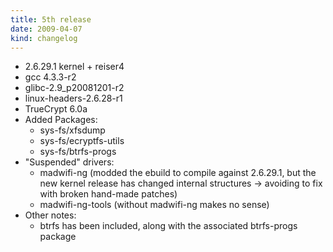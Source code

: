 ```yaml
---
title: 5th release
date: 2009-04-07
kind: changelog
---
```

* 2\.6\.29\.1 kernel \+ reiser4
* gcc 4\.3\.3\-r2
* glibc\-2\.9\_p20081201\-r2
* linux\-headers\-2\.6\.28\-r1
* TrueCrypt 6\.0a
* Added Packages\:
    * sys\-fs/xfsdump
    * sys\-fs/ecryptfs\-utils
    * sys\-fs/btrfs\-progs
* \"Suspended\" drivers\:
    * madwifi\-ng (modded the ebuild to compile against 2\.6\.29\.1, but the new kernel release has changed internal structures \-\> avoiding to fix with broken hand\-made patches)
    * madwifi\-ng\-tools (without madwifi\-ng makes no sense)
* Other notes\:
    * btrfs has been included, along with the associated btrfs\-progs package
